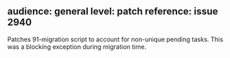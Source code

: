 audience: general
level: patch
reference: issue 2940
---

Patches 91-migration script to account for non-unique pending tasks. This was a blocking exception during migration time.
